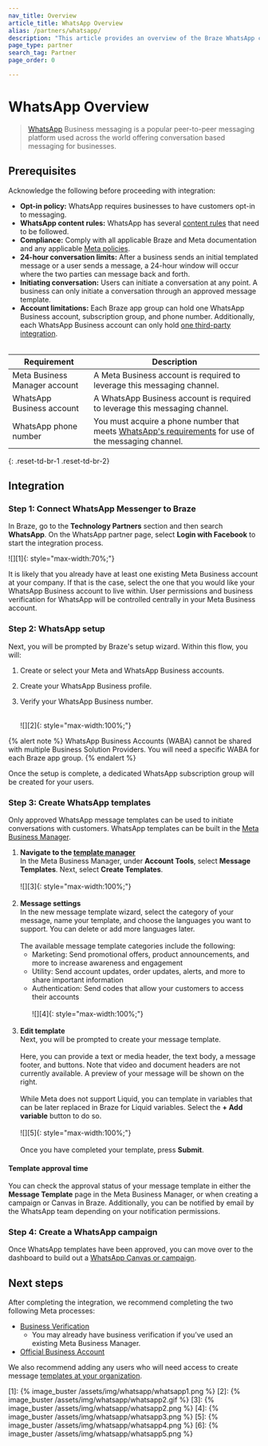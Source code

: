 ```yaml
---
nav_title: Overview
article_title: WhatsApp Overview
alias: /partners/whatsapp/
description: "This article provides an overview of the Braze WhatsApp channel, prerequisties, guidance on getting the integration started."
page_type: partner
search_tag: Partner
page_order: 0

---
```


# WhatsApp Overview

> [WhatsApp](https://www.whatsapp.com/) Business messaging is a popular peer-to-peer messaging platform used across the world offering conversation based messaging for businesses.	

## Prerequisites

Acknowledge the following before proceeding with integration:

- **Opt-in policy:** WhatsApp requires businesses to have customers opt-in to messaging.
- **WhatsApp content rules:** WhatsApp has several [content rules](https://www.whatsapp.com/legal/commerce-policy?l=et) that need to be followed.
- **Compliance:** Comply with all applicable Braze and Meta documentation and any applicable [Meta policies](https://www.whatsapp.com/legal/?lang=en).
- **24-hour conversation limits:** After a business sends an initial templated message or a user sends a message, a 24-hour window will occur where the two parties can message back and forth. 
- **Initiating conversation:** Users can initiate a conversation at any point. A business can only initiate a conversation through an approved message template.
- **Account limitations:** Each Braze app group can hold one WhatsApp Business account, subscription group, and phone number. Additionally, each WhatsApp Business account can only hold [one third-party integration](https://developers.facebook.com/docs/whatsapp/embedded-signup/faq#faq_194614375799047). 
<br><br>

| Requirement| Description|
| ---| --- |
| Meta Business Manager account | A Meta Business account is required to leverage this messaging channel. |
| WhatsApp Business account | A WhatsApp Business account is required to leverage this messaging channel. |
| WhatsApp phone number | You must acquire a phone number that meets [WhatsApp's requirements](https://developers.facebook.com/docs/whatsapp/phone-numbers/) for use of the messaging channel.  | 
{: .reset-td-br-1 .reset-td-br-2}

## Integration

### Step 1: Connect WhatsApp Messenger to Braze

In Braze, go to the **Technology Partners** section and then search **WhatsApp**. On the WhatsApp partner page, select **Login with Facebook** to start the integration process.

![][1]{: style="max-width:70%;"}

It is likely that you already have at least one existing Meta Business account at your company. If that is the case, select the one that you would like your WhatsApp Business account to live within. User permissions and business verification for WhatsApp will be controlled centrally in your Meta Business account.

### Step 2: WhatsApp setup
Next, you will be prompted by Braze's setup wizard. Within this flow, you will:
1. Create or select your Meta and WhatsApp Business accounts.
2. Create your WhatsApp Business profile.
3. Verify your WhatsApp Business number.<br><br>

	![][2]{: style="max-width:100%;"}

{% alert note %}
WhatsApp Business Accounts (WABA) cannot be shared with multiple Business Solution Providers. You will need a specific WABA for each Braze app group.
{% endalert %}	

Once the setup is complete, a dedicated WhatsApp subscription group will be created for your users.

### Step 3: Create WhatsApp templates

Only approved WhatsApp message templates can be used to initiate conversations with customers. WhatsApp templates can be built in the [Meta Business Manager](https://www.facebook.com/business/help/2055875911147364?id=2129163877102343).

1. **Navigate to the [template manager](https://business.facebook.com/wa/manage/message-template)**<br>
In the Meta Business Manager, under **Account Tools**, select **Message Templates**.
Next, select **Create Templates**.<br><br>![][3]{: style="max-width:100%;"}<br><br>
2. **Message settings**<br>
In the new message template wizard, select the category of your message, name your template, and choose the languages you want to support. You can delete or add more languages later.<br><br> 
	The available message template categories include the following:
	- Marketing: Send promotional offers, product announcements, and more to increase awareness and engagement
	- Utility: Send account updates, order updates, alerts, and more to share important information
	- Authentication: Send codes that allow your customers to access their accounts<br><br> 
	![][4]{: style="max-width:100%;"}<br><br>
3. **Edit template**<br>
Next, you will be prompted to create your message template. <br><br>Here, you can provide a text or media header, the text body, a message footer, and buttons. Note that video and document headers are not currently available. A preview of your message will be shown on the right. <br><br>While Meta does not support Liquid, you can template in variables that can be later replaced in Braze for Liquid variables. Select the **+ Add variable** button to do so.<br><br>![][5]{: style="max-width:100%;"}<br><br>Once you have completed your template, press **Submit**. 

#### Template approval time

You can check the approval status of your message template in either the **Message Template** page in the Meta Business Manager, or when creating a campaign or Canvas in Braze. Additionally, you can be notified by email by the WhatsApp team depending on your notification permissions. 

### Step 4: Create a WhatsApp campaign

Once WhatsApp templates have been approved, you can move over to the dashboard to build out a [WhatsApp Canvas or campaign]({{site.baseurl}}/user_guide/message_building_by_channel/whatsapp/create/). 

## Next steps

After completing the integration, we recommend completing the two following Meta processes:
- [Business Verification](https://www.facebook.com/business/help/2058515294227817?id=180505742745347)
	- You may already have business verification if you’ve used an existing Meta Business Manager. 
- [Official Business Account](https://www.facebook.com/business/help/604726921052590?ref=search_new_0)

We also recommend adding any users who will need access to create message [templates at your organization](https://www.facebook.com/business/help/2169003770027706?id=2190812977867143).


[1]: {% image_buster /assets/img/whatsapp/whatsapp1.png %} 
[2]: {% image_buster /assets/img/whatsapp/whatsapp2.gif %} 
[3]: {% image_buster /assets/img/whatsapp/whatsapp2.png %} 
[4]: {% image_buster /assets/img/whatsapp/whatsapp3.png %} 
[5]: {% image_buster /assets/img/whatsapp/whatsapp4.png %} 
[6]: {% image_buster /assets/img/whatsapp/whatsapp5.png %} 
